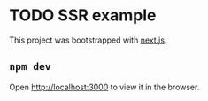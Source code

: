 # TODO SSR example

This project was bootstrapped with [next.js](https://github.com/zeit/next.js).

## `npm dev`

Open [http://localhost:3000](http://localhost:3000) to view it in the browser.
